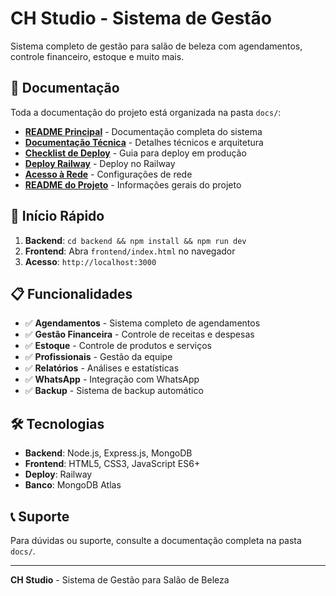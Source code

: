 # CH Studio - Sistema de Gestão

Sistema completo de gestão para salão de beleza com agendamentos, controle financeiro, estoque e muito mais.

## 📁 Documentação

Toda a documentação do projeto está organizada na pasta `docs/`:

- **[README Principal](docs/README.md)** - Documentação completa do sistema
- **[Documentação Técnica](docs/DOCUMENTACAO-COMPLETA.md)** - Detalhes técnicos e arquitetura
- **[Checklist de Deploy](docs/DEPLOY_CHECKLIST.md)** - Guia para deploy em produção
- **[Deploy Railway](docs/RAILWAY_DEPLOY_COMPLETE.md)** - Deploy no Railway
- **[Acesso à Rede](docs/ACESSO_REDE.md)** - Configurações de rede
- **[README do Projeto](docs/README-PROJETO.md)** - Informações gerais do projeto

## 🚀 Início Rápido

1. **Backend**: `cd backend && npm install && npm run dev`
2. **Frontend**: Abra `frontend/index.html` no navegador
3. **Acesso**: `http://localhost:3000`

## 📋 Funcionalidades

- ✅ **Agendamentos** - Sistema completo de agendamentos
- ✅ **Gestão Financeira** - Controle de receitas e despesas
- ✅ **Estoque** - Controle de produtos e serviços
- ✅ **Profissionais** - Gestão da equipe
- ✅ **Relatórios** - Análises e estatísticas
- ✅ **WhatsApp** - Integração com WhatsApp
- ✅ **Backup** - Sistema de backup automático

## 🛠️ Tecnologias

- **Backend**: Node.js, Express.js, MongoDB
- **Frontend**: HTML5, CSS3, JavaScript ES6+
- **Deploy**: Railway
- **Banco**: MongoDB Atlas

## 📞 Suporte

Para dúvidas ou suporte, consulte a documentação completa na pasta `docs/`.

---

**CH Studio** - Sistema de Gestão para Salão de Beleza
